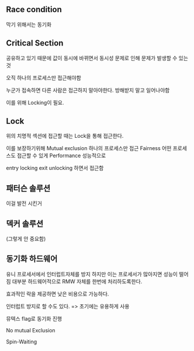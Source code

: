 ## Race condition
막기 위해서는 동기화

## Critical Section

공유하고 있기 때문에 값이 동시에 바뀌면서 동시성 문제로 인해 문제가 발생할 수 있는 것

오직 하나의 프로세스만 접근해야함

누군가 접속하면 다른 사람은 접근하지 말아야한다. 방해받지 말고 일어나야함

이를 위해 Locking이 필요.

## Lock
위의 치명적 섹션에 접근할 때는 Lock을 통해 접근한다.

이를 보장하기위해
Mutual exclusion 하나의 프로세스만 접근
Fairness 어떤 프로세스도 접근할 수 있게
Performance 성능적으로

entry locking
exit unlocking
하면서 접근함

## 패터슨 솔루션

이걸 발전 시킨거

## 덱커 솔루션
(그렇게 안 중요함)

## 동기화 하드웨어

유니 프로세서에서 인터럽트자체를 방지
하지만 이는 프로세서가 많아지면 성능이 떨어짐
대부분 하드웨어적으로 RMW 자체를 한번에 처리하도록한다.

효과적인 락을 제공하면 낮은 비용으로 가능하다.

인터럽트 방지로 할 수도 있다.
=> 초기에는 유용하게 사용

뮤텍스 flag로 동기화 진행

No mutual Exclusion

Spin-Waiting







